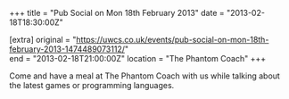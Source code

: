 +++
title = "Pub Social on Mon 18th February 2013"
date = "2013-02-18T18:30:00Z"

[extra]
original = "https://uwcs.co.uk/events/pub-social-on-mon-18th-february-2013-1474489073112/"    
end = "2013-02-18T21:00:00Z"
location = "The Phantom Coach"
+++

Come and have a meal at The Phantom Coach with us while talking about the latest games or programming languages.

